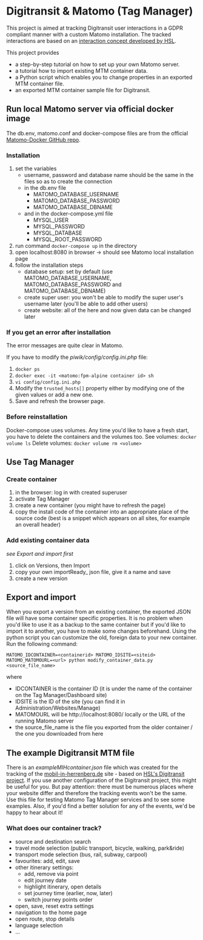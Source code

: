 # Digitransit & Matomo (Tag Manager)

This project is aimed at tracking Digitransit user interactions in a GDPR compliant 
manner with a custom Matomo installation. The tracked interactions are based on an 
[interaction concept developed by HSL](https://docs.google.com/spreadsheets/d/1kSf225cstroNrUkPvj5cn4zrWHnMWrtUUdveKLW8zbQ/edit#gid=0).

This project provides 
* a step-by-step tutorial on how to set up your own Matomo server.
* a tutorial how to import existing MTM container data.
* a Python script which enables you to change properties in an exported MTM container file.
* an exported MTM container sample file for Digitransit.

## Run local Matomo server via official docker image

The db.env, matomo.conf and docker-compose files are from the official [Matomo-Docker GitHub repo](https://github.com/matomo-org/docker/tree/master/.examples/nginx).

### Installation
1. set the variables
    * username, password and database name should be the same in the files so as to create the connection  
    * in the db.env file
        * MATOMO_DATABASE_USERNAME
        * MATOMO_DATABASE_PASSWORD
        * MATOMO_DATABASE_DBNAME
    * and in the docker-compose.yml file
        * MYSQL_USER
        * MYSQL_PASSWORD
        * MYSQL_DATABASE
        * MYSQL_ROOT_PASSWORD
2. run command `docker-compose up` in the directory
3. open localhost:8080 in browser -> should see Matomo local installation page
4. follow the installation steps
    * database setup: set by default (use MATOMO_DATABASE_USERNAME, MATOMO_DATABASE_PASSWORD and MATOMO_DATABASE_DBNAME)
    * create super user: you won't be able to modify the super user's username later (you'll be able to add other users)
    * create website: all of the here and now given data can be changed later

### If you get an error after installation
The error messages are quite clear in Matomo.

If you have to modify the _piwik/config/config.ini.php_ file:
1. `docker ps`
2. `docker exec -it <matomo:fpm-alpine container id> sh`
3. `vi config/config.ini.php`
4. Modify the `trusted_hosts[]` property either by modifying one of the given values or add a new one.
5. Save and refresh the browser page.

### Before reinstallation
Docker-compose uses volumes. Any time you'd like to have a fresh start, you have to delete the containers and the volumes too.
See volumes: `docker volume ls`
Delete volumes: `docker volume rm <volume>`

## Use Tag Manager
### Create container
1. in the browser: log in with created superuser
2. activate Tag Manager
3. create a new container (you might have to refresh the page)
4. copy the install code of the container into an appropriate place of the source code (best is a snippet which appears 
on all sites, for example an overall header)

### Add existing container data
_see Export and import first_ 
1. click on Versions, then Import
2. copy your own importReady_ json file, give it a name and save
3. create a new version

## Export and import
When you export a version from an existing container, the exported JSON file will have some container specific properties. It is no problem when you'd like to use it as a backup to the same container but if you'd like to import it to another, you have to make some changes beforehand.
Using the python script you can customize the old, foreign data to your new container. Run the following command:
```
MATOMO_IDCONTAINER=<containerid> MATOMO_IDSITE=<siteid> MATOMO_MATOMOURL=<url> python modify_container_data.py <source_file_name>
```
where
* IDCONTAINER is the container ID (it is under the name of the container on the Tag Manager/Dashboard site)
* IDSITE is the ID of the site (you can find it in Administration/Websites/Manage)
* MATOMOURL will be http://localhost:8080/ locally or the URL of the running Matomo server
* the source_file_name is the file you exported from the older container / the one you downloaded from here

## The example Digitransit MTM file
There is an _exampleMIHcontainer.json_ file which was created for the tracking of the 
[mobil-in-herrenberg.de](https://mobil-in-herrenberg.de) site - based on [HSL's Digitransit project](https://github.com/hsldevcom/digitransit-ui).
If you use another configuration of the Digitransit project, this might be useful for you. But pay attention:
there must be numerous places where your website differ and therefore the tracking events won't be the same.
Use this file for testing Matomo Tag Manager services and to see some examples.
Also, if you'd find a better solution for any of the events, we'd be happy to hear about it!

### What does our container track?
* source and destination search
* travel mode selection (public transport, bicycle, walking, park&ride)
* transport mode selection (bus, rail, subway, carpool)
* favourites: add, edit, save
* other itinerary settings:
    * add, remove via point
    * edit journey date
    * highlight itinerary, open details
    * set journey time (earlier, now, later)
    * switch journey points order
* open, save, reset extra settings
* navigation to the home page
* open route, stop details
* language selection
* ...
